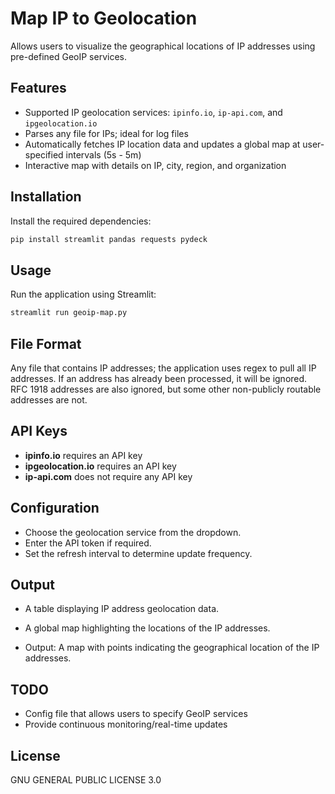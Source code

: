 # Map IP to Geolocation
Allows users to visualize the geographical locations of IP addresses using pre-defined GeoIP services.

## Features
- Supported IP geolocation services: `ipinfo.io`, `ip-api.com`, and `ipgeolocation.io`
- Parses any file for IPs; ideal for log files
- Automatically fetches IP location data and updates a global map at user-specified intervals (5s - 5m)
- Interactive map with details on IP, city, region, and organization

## Installation
Install the required dependencies:
```bash
pip install streamlit pandas requests pydeck
```

## Usage
Run the application using Streamlit:
```bash
streamlit run geoip-map.py
```

## File Format
Any file that contains IP addresses; the application uses regex to pull all IP addresses. If an address has already been processed, it will be ignored. RFC 1918 addresses are also ignored, but some other non-publicly routable addresses are not.

## API Keys
- **ipinfo.io** requires an API key
- **ipgeolocation.io** requires an API key
- **ip-api.com** does not require any API key

## Configuration
- Choose the geolocation service from the dropdown.
- Enter the API token if required.
- Set the refresh interval to determine update frequency.

## Output
- A table displaying IP address geolocation data.
- A global map highlighting the locations of the IP addresses.

- Output:
A map with points indicating the geographical location of the IP addresses.

## TODO
- Config file that allows users to specify GeoIP services
- Provide continuous monitoring/real-time updates

## License
GNU GENERAL PUBLIC LICENSE 3.0
